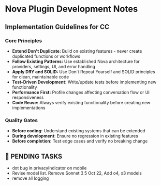 

# Nova Plugin Development Notes

## Implementation Guidelines for CC

### Core Principles
* **Extend Don't Duplicate:** Build on existing features - never create duplicated functions or workflows
* **Follow Existing Patterns:** Use established Nova architecture for providers, settings, UI, and error handling
* **Apply DRY and SOLID:** Use Don't Repeat Yourself and SOLID principles for clean, maintainable code
* **Test-Driven Development:** Write/update tests before implementing new functionality
* **Performance First:** Profile changes affecting conversation flow or UI responsiveness
* **Code Reuse:** Always verify existing functionality before creating new implementations

### Quality Gates
* **Before coding:** Understand existing systems that can be extended
* **During development:** Ensure no regression in existing features  
* **Before completion:** Test edge cases and verify no breaking change

## 🎯 PENDING TASKS

* dot bug in privacyIndicator on mobile
* Revise model list. Remove Sonnet 3.5 Oct 22, Add o4, o3 models
* remove all logging

